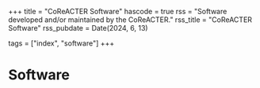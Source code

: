 +++
title = "CoReACTER Software"
hascode = true
rss = "Software developed and/or maintained by the CoReACTER."
rss_title = "CoReACTER Software"
rss_pubdate = Date(2024, 6, 13)

tags = ["index", "software"]
+++

# Software